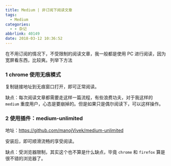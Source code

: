 ```yaml
---
title: Medium | 非订阅下阅读文章
tags:
  - Medium
categories:
  - - 杂记
abbrlink: 40149
date: 2018-03-12 10:36:52
---
```


在不用订阅的情况下，不受限制的阅读文章，我一般都是使用 PC 进行阅读，因为宽屏看东西，比较爽。<!--more-->列举下方法

### 1 chrome 使用无痕模式

复制链接地址到无痕窗口打开，即可正常阅读。

缺点：每次阅读文章都需要走这样一篇流程，有些浪费功夫，对于我这样的 `medium` 重度用户，心态是要崩掉的。但是如果只是偶尔阅读下，可以这样操作。

### 2 使用插件：medium-unlimited

地址：<https://github.com/manojVivek/medium-unlimited>

安装后，即可顺滑流畅的享受阅读。

缺点：受浏览器限制，其实这个也不算是什么缺点，毕竟 `chrome` 和 `firefox` 算是很不错的浏览器了。
